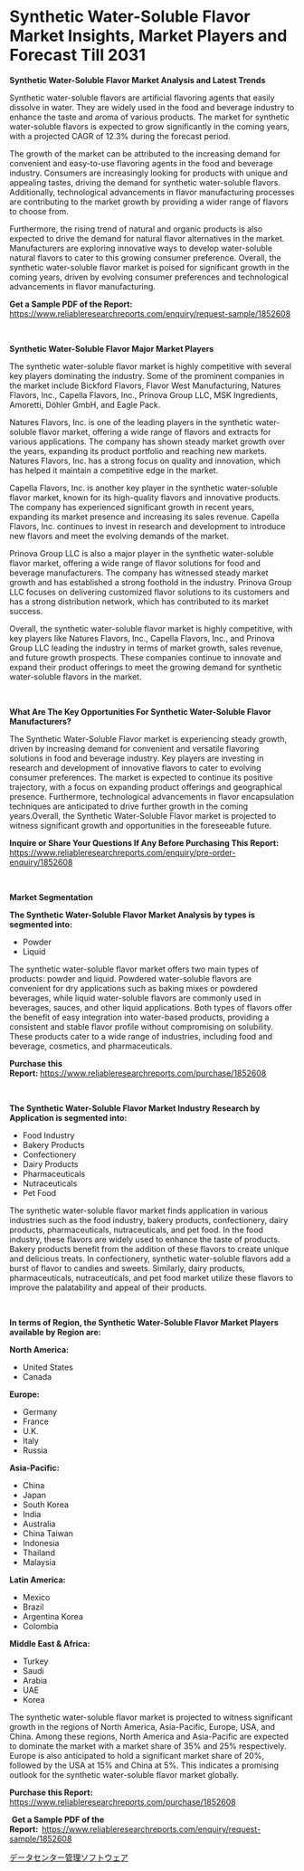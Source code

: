 <p><h1>Synthetic Water-Soluble Flavor Market Insights, Market Players and Forecast Till 2031</h1></p><p><strong>Synthetic Water-Soluble Flavor Market Analysis and Latest Trends</strong></p>
<p><p>Synthetic water-soluble flavors are artificial flavoring agents that easily dissolve in water. They are widely used in the food and beverage industry to enhance the taste and aroma of various products. The market for synthetic water-soluble flavors is expected to grow significantly in the coming years, with a projected CAGR of 12.3% during the forecast period.</p><p>The growth of the market can be attributed to the increasing demand for convenient and easy-to-use flavoring agents in the food and beverage industry. Consumers are increasingly looking for products with unique and appealing tastes, driving the demand for synthetic water-soluble flavors. Additionally, technological advancements in flavor manufacturing processes are contributing to the market growth by providing a wider range of flavors to choose from.</p><p>Furthermore, the rising trend of natural and organic products is also expected to drive the demand for natural flavor alternatives in the market. Manufacturers are exploring innovative ways to develop water-soluble natural flavors to cater to this growing consumer preference. Overall, the synthetic water-soluble flavor market is poised for significant growth in the coming years, driven by evolving consumer preferences and technological advancements in flavor manufacturing.</p></p>
<p><strong>Get a Sample PDF of the Report:&nbsp;</strong> <a href="https://www.reliableresearchreports.com/enquiry/request-sample/1852608">https://www.reliableresearchreports.com/enquiry/request-sample/1852608</a></p>
<p>&nbsp;</p>
<p><strong>Synthetic Water-Soluble Flavor Major Market Players</strong></p>
<p><p>The synthetic water-soluble flavor market is highly competitive with several key players dominating the industry. Some of the prominent companies in the market include Bickford Flavors, Flavor West Manufacturing, Natures Flavors, Inc., Capella Flavors, Inc., Prinova Group LLC, MSK Ingredients, Amoretti, Döhler GmbH, and Eagle Pack.</p><p>Natures Flavors, Inc. is one of the leading players in the synthetic water-soluble flavor market, offering a wide range of flavors and extracts for various applications. The company has shown steady market growth over the years, expanding its product portfolio and reaching new markets. Natures Flavors, Inc. has a strong focus on quality and innovation, which has helped it maintain a competitive edge in the market.</p><p>Capella Flavors, Inc. is another key player in the synthetic water-soluble flavor market, known for its high-quality flavors and innovative products. The company has experienced significant growth in recent years, expanding its market presence and increasing its sales revenue. Capella Flavors, Inc. continues to invest in research and development to introduce new flavors and meet the evolving demands of the market.</p><p>Prinova Group LLC is also a major player in the synthetic water-soluble flavor market, offering a wide range of flavor solutions for food and beverage manufacturers. The company has witnessed steady market growth and has established a strong foothold in the industry. Prinova Group LLC focuses on delivering customized flavor solutions to its customers and has a strong distribution network, which has contributed to its market success.</p><p>Overall, the synthetic water-soluble flavor market is highly competitive, with key players like Natures Flavors, Inc., Capella Flavors, Inc., and Prinova Group LLC leading the industry in terms of market growth, sales revenue, and future growth prospects. These companies continue to innovate and expand their product offerings to meet the growing demand for synthetic water-soluble flavors in the market.</p></p>
<p>&nbsp;</p>
<p><strong>What Are The Key Opportunities For Synthetic Water-Soluble Flavor Manufacturers?</strong></p>
<p><p>The Synthetic Water-Soluble Flavor market is experiencing steady growth, driven by increasing demand for convenient and versatile flavoring solutions in food and beverage industry. Key players are investing in research and development of innovative flavors to cater to evolving consumer preferences. The market is expected to continue its positive trajectory, with a focus on expanding product offerings and geographical presence. Furthermore, technological advancements in flavor encapsulation techniques are anticipated to drive further growth in the coming years.Overall, the Synthetic Water-Soluble Flavor market is projected to witness significant growth and opportunities in the foreseeable future.</p></p>
<p><strong>Inquire or Share Your Questions If Any Before Purchasing This Report:</strong> <a href="https://www.reliableresearchreports.com/enquiry/pre-order-enquiry/1852608">https://www.reliableresearchreports.com/enquiry/pre-order-enquiry/1852608</a></p>
<p>&nbsp;</p>
<p><strong>Market Segmentation</strong></p>
<p><strong>The Synthetic Water-Soluble Flavor Market Analysis by types is segmented into:</strong></p>
<p><ul><li>Powder</li><li>Liquid</li></ul></p>
<p><p>The synthetic water-soluble flavor market offers two main types of products: powder and liquid. Powdered water-soluble flavors are convenient for dry applications such as baking mixes or powdered beverages, while liquid water-soluble flavors are commonly used in beverages, sauces, and other liquid applications. Both types of flavors offer the benefit of easy integration into water-based products, providing a consistent and stable flavor profile without compromising on solubility. These products cater to a wide range of industries, including food and beverage, cosmetics, and pharmaceuticals.</p></p>
<p><strong>Purchase this Report:&nbsp;</strong><a href="https://www.reliableresearchreports.com/purchase/1852608">https://www.reliableresearchreports.com/purchase/1852608</a></p>
<p>&nbsp;</p>
<p><strong>The Synthetic Water-Soluble Flavor Market Industry Research by Application is segmented into:</strong></p>
<p><ul><li>Food Industry</li><li>Bakery Products</li><li>Confectionery</li><li>Dairy Products</li><li>Pharmaceuticals</li><li>Nutraceuticals</li><li>Pet Food</li></ul></p>
<p><p>The synthetic water-soluble flavor market finds application in various industries such as the food industry, bakery products, confectionery, dairy products, pharmaceuticals, nutraceuticals, and pet food. In the food industry, these flavors are widely used to enhance the taste of products. Bakery products benefit from the addition of these flavors to create unique and delicious treats. In confectionery, synthetic water-soluble flavors add a burst of flavor to candies and sweets. Similarly, dairy products, pharmaceuticals, nutraceuticals, and pet food market utilize these flavors to improve the palatability and appeal of their products.</p></p>
<p>&nbsp;</p>
<p><strong>In terms of Region, the Synthetic Water-Soluble Flavor Market Players available by Region are:</strong></p>
<p>
    <p> <strong> North America: </strong>
        <ul>
            <li>United States</li>
            <li>Canada</li>
        </ul>
        </p> 
    <p> <strong> Europe: </strong>
        <ul>
            <li>Germany</li>
            <li>France</li>
            <li>U.K.</li>
            <li>Italy</li>
            <li>Russia</li>
        </ul>
        </p> 
    <p> <strong> Asia-Pacific: </strong>
        <ul>
            <li>China</li>
            <li>Japan</li>
            <li>South Korea</li>
            <li>India</li>
            <li>Australia</li>
            <li>China Taiwan</li>
            <li>Indonesia</li>
            <li>Thailand</li>
            <li>Malaysia</li>
        </ul>
        </p> 
    <p> <strong> Latin America: </strong>
        <ul>
            <li>Mexico</li>
            <li>Brazil</li>
            <li>Argentina Korea</li>
            <li>Colombia</li>
        </ul>
        </p> 
    <p> <strong> Middle East & Africa: </strong>
        <ul>
            <li>Turkey</li>
            <li>Saudi</li>
            <li>Arabia</li>
            <li>UAE</li>
            <li>Korea</li>
        </ul>
    </p>
    </p>
<p><p>The synthetic water-soluble flavor market is projected to witness significant growth in the regions of North America, Asia-Pacific, Europe, USA, and China. Among these regions, North America and Asia-Pacific are expected to dominate the market with a market share of 35% and 25% respectively. Europe is also anticipated to hold a significant market share of 20%, followed by the USA at 15% and China at 5%. This indicates a promising outlook for the synthetic water-soluble flavor market globally.</p></p>
<p><strong>Purchase this Report: </strong><a href="https://www.reliableresearchreports.com/purchase/1852608">https://www.reliableresearchreports.com/purchase/1852608</a></p>
<p>&nbsp;<strong>Get a Sample PDF of the Report:&nbsp;&nbsp;</strong><a href="https://www.reliableresearchreports.com/enquiry/request-sample/1852608">https://www.reliableresearchreports.com/enquiry/request-sample/1852608</a></p>
<p><strong></strong></p>
<p><p><a href="https://github.com/mohamedbakry57/Market-Research-Report-List-3/blob/main/71290711540.md">データセンター管理ソフトウェア</a></p></p>